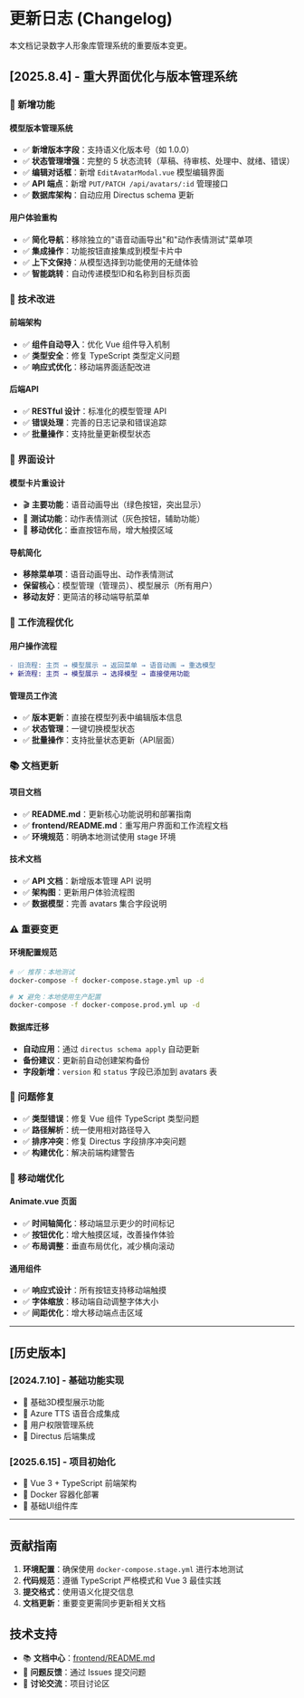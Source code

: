 # 更新日志 (Changelog)

本文档记录数字人形象库管理系统的重要版本变更。

## [2025.8.4] - 重大界面优化与版本管理系统

### 🎉 新增功能

#### 模型版本管理系统
- ✅ **新增版本字段**：支持语义化版本号（如 1.0.0）
- ✅ **状态管理增强**：完整的 5 状态流转（草稿、待审核、处理中、就绪、错误）
- ✅ **编辑对话框**：新增 `EditAvatarModal.vue` 模型编辑界面
- ✅ **API 端点**：新增 `PUT/PATCH /api/avatars/:id` 管理接口
- ✅ **数据库架构**：自动应用 Directus schema 更新

#### 用户体验重构
- ✅ **简化导航**：移除独立的"语音动画导出"和"动作表情测试"菜单项
- ✅ **集成操作**：功能按钮直接集成到模型卡片中
- ✅ **上下文保持**：从模型选择到功能使用的无缝体验
- ✅ **智能跳转**：自动传递模型ID和名称到目标页面

### 🔧 技术改进

#### 前端架构
- ✅ **组件自动导入**：优化 Vue 组件导入机制
- ✅ **类型安全**：修复 TypeScript 类型定义问题
- ✅ **响应式优化**：移动端界面适配改进

#### 后端API
- ✅ **RESTful 设计**：标准化的模型管理 API
- ✅ **错误处理**：完善的日志记录和错误追踪
- ✅ **批量操作**：支持批量更新模型状态

### 🎨 界面设计

#### 模型卡片重设计
- 🎬 **主要功能**：语音动画导出（绿色按钮，突出显示）
- 🧪 **测试功能**：动作表情测试（灰色按钮，辅助功能）
- 📱 **移动优化**：垂直按钮布局，增大触摸区域

#### 导航简化
- **移除菜单项**：语音动画导出、动作表情测试
- **保留核心**：模型管理（管理员）、模型展示（所有用户）
- **移动友好**：更简洁的移动端导航菜单

### 🔄 工作流程优化

#### 用户操作流程
```diff
- 旧流程: 主页 → 模型展示 → 返回菜单 → 语音动画 → 重选模型
+ 新流程: 主页 → 模型展示 → 选择模型 → 直接使用功能
```

#### 管理员工作流
- ✅ **版本更新**：直接在模型列表中编辑版本信息
- ✅ **状态管理**：一键切换模型状态
- ✅ **批量操作**：支持批量状态更新（API层面）

### 📚 文档更新

#### 项目文档
- ✅ **README.md**：更新核心功能说明和部署指南
- ✅ **frontend/README.md**：重写用户界面和工作流程文档
- ✅ **环境规范**：明确本地测试使用 stage 环境

#### 技术文档
- ✅ **API 文档**：新增版本管理 API 说明
- ✅ **架构图**：更新用户体验流程图
- ✅ **数据模型**：完善 avatars 集合字段说明

### ⚠️ 重要变更

#### 环境配置规范
```bash
# ✅ 推荐：本地测试
docker-compose -f docker-compose.stage.yml up -d

# ❌ 避免：本地使用生产配置  
docker-compose -f docker-compose.prod.yml up -d
```

#### 数据库迁移
- **自动应用**：通过 `directus schema apply` 自动更新
- **备份建议**：更新前自动创建架构备份
- **字段新增**：`version` 和 `status` 字段已添加到 avatars 表

### 🐛 问题修复

- ✅ **类型错误**：修复 Vue 组件 TypeScript 类型问题
- ✅ **路径解析**：统一使用相对路径导入
- ✅ **排序冲突**：修复 Directus 字段排序冲突问题
- ✅ **构建优化**：解决前端构建警告

### 📱 移动端优化

#### Animate.vue 页面
- ✅ **时间轴简化**：移动端显示更少的时间标记
- ✅ **按钮优化**：增大触摸区域，改善操作体验
- ✅ **布局调整**：垂直布局优化，减少横向滚动

#### 通用组件
- ✅ **响应式设计**：所有按钮支持移动端触摸
- ✅ **字体缩放**：移动端自动调整字体大小
- ✅ **间距优化**：增大移动端点击区域

---

## [历史版本]

### [2024.7.10] - 基础功能实现
- 🎯 基础3D模型展示功能
- 🎯 Azure TTS 语音合成集成
- 🎯 用户权限管理系统
- 🎯 Directus 后端集成

### [2025.6.15] - 项目初始化
- 🎯 Vue 3 + TypeScript 前端架构
- 🎯 Docker 容器化部署
- 🎯 基础UI组件库

---

## 贡献指南

1. **环境配置**：确保使用 `docker-compose.stage.yml` 进行本地测试
2. **代码规范**：遵循 TypeScript 严格模式和 Vue 3 最佳实践
3. **提交格式**：使用语义化提交信息
4. **文档更新**：重要变更需同步更新相关文档

## 技术支持

- 📚 **文档中心**：[frontend/README.md](./frontend/README.md)
- 🐛 **问题反馈**：通过 Issues 提交问题
- 💬 **讨论交流**：项目讨论区
